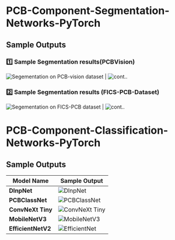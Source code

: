 # PCB-Component-Segmentation-Networks-PyTorch

## Sample Outputs

### 1️⃣ Sample Segmentation results(PCBVision)
![Segementation on PCB-vision dataset](PCBSegmentation/samples/SEG-out.png) |
![cont..](PCBSegmentation/samples/seg-out2.png)

### 2️⃣ Sample Segmentation results (FICS-PCB-Dataset)
![Segementation on FICS-PCB dataset](PCBSegmentation/samples/segout3.png) |
![cont..](PCBSegmentation/samples/segout4.png)


# PCB-Component-Classification-Networks-PyTorch

## Sample Outputs

| Model Name        | Sample Output                                                         |
| ----------------- | ----------------------------------------------------------------------|
| **DlnpNet**       | ![DlnpNet](PCBClassification/outputs/samples/DlnpNet.png)             |
| **PCBClassNet**   | ![PCBClassNet](PCBClassification/outputs/samples/PCBClassNet.png)     |
| **ConvNeXt Tiny** | ![ConvNeXt Tiny](PCBClassification/outputs/samples/convnext_tiny.png) |
| **MobileNetV3**   | ![MobileNetV3](PCBClassification/outputs/samples/MobileNetv3.png)     |
| **EfficientNetV2**  | ![EfficientNet](PCBClassification/outputs/samples/efficientnet.png)   |

